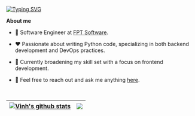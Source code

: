 [![Typing SVG](https://readme-typing-svg.demolab.com?font=Fira+Code&size=30&pause=1000&color=317FF7&random=false&width=435&lines=Hello%2C+I'm+Vinh)](https://git.io/typing-svg)

**About me**

- 💼 Software Engineer at [FPT Software](http://fptsoftware.com/).

- ❤️ Passionate about writing Python code, specializing in both backend development and DevOps practices.

- 🚀 Currently broadening my skill set with a focus on frontend development.

- 💬 Feel free to reach out and ask me anything [here](https://github.com/vinhbui107/vinhbui107/issues).

<br>

| <a href="https://github.com/vinhbui107/github-readme-stats"><img align="center" src="https://github-readme-stats.vercel.app/api?username=vinhbui107&show_icons=true&include_all_commits=true&hide_border=true" alt="Vinh's github stats" /></a> | <a href="https://github.com/vinhbui107/github-readme-stats"><img align="center" src="https://github-readme-stats.vercel.app/api/top-langs/?username=vinhbui107&layout=compact&hide_border=true" /></a> |
| ------------- | ------------- |
